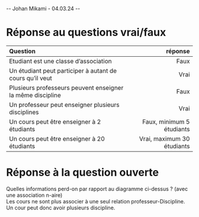-- Johan Mikami - 04.03.24 --

# Réponse au questions vrai/faux
| Question | réponse |
|:------|-----:|
|Etudiant est une classe d’association| Faux|
|Un étudiant peut participer à autant de cours qu’il veut|Vrai|
|Plusieurs professeurs peuvent enseigner la même discipline|Faux|
|Un professeur peut enseigner plusieurs disciplines|Vrai|
|Un cours peut être enseigner à 2 étudiants|Faux, minimum 5 étudiants|
|Un cours peut être enseigner à 20 étudiants|Vrai, maximum 30 étudiants|

# Réponse à la question ouverte

Quelles informations perd-on par rapport au diagramme ci-dessus ? (avec une association n-aire)  
Les cours ne sont plus associer à une seul relation professeur-Discipline. Un cour peut donc avoir plusieurs discipline.